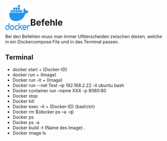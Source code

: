<img align="left" width="80" height="80" src="./img/../../../img/docker-logo1.png" alt="Docker Logo">

# Befehle
Bei den Befehlen muss man immer UNterscheiden zwischen diesen, welche in ein Dockercompose File und in das Terminal passen.

## Terminal
* docker start + (Docker-ID)
* docker run + (Image)
* Docker run -it + (Image)
* Docker run --net Test –ip 192.168.2.22 -it ubuntu bash 
* Docker container run –name XXX –p 8080:80 
* Docker stop 
* Docker kill
* Docker exec –it + (Docker-ID) (bash/sh) 
* Docker rm $(docker ps –a -q) 
* Docker ps  
* Docker ps -a 
* Docker build -t (Name des Image) . 
* Docker image ls
